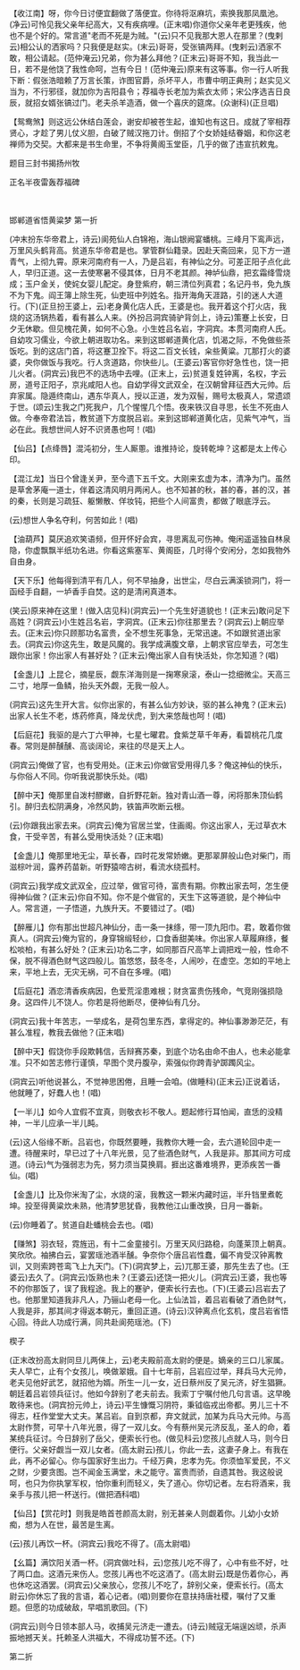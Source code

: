 <!-- { "loadSidebar": true } -->
【收江南】呀，你今日讨便宜翻做了落便宜。你待将沤麻坑，索换我那凤凰池。(净云)可怜见我父亲年纪高大，又有疾病哩。(正末唱)你道你父亲年老更残疾，他也不是个好的。常言道"老而不死是为贼。"(云)只不见我那大恩人在那里？(曳剌云)相公认的洒家吗？只我便是赵实。(末云)哥哥，受张镐两拜。(曳剌云)洒家不敢，相公请起。(范仲淹云)兄弟，你为甚么拜他？(正末云)哥哥不知，我当此一日，若不是他饶了我性命呵，岂有今日！(范仲淹云)原来有这等事。你一行人听我下断：假张浩暗赖了万言长策，诈图官爵，杀坏平人，市曹中明正典刑；赵实见义当为，不行邪径，就加你为吉阳县令；荐福寺长老加为紫衣太师；宋公序选吉日良辰，就招女婿张镐过门。老夫杀羊造酒，做一个喜庆的筵席。(众谢科)(正旦唱)

【鸳鸯煞】则这远公休结白莲会，谢安却被苍生起，谁知也有这日。成就了宰相荐贤心，才趁了男儿仗义胆，白破了贼汉拖刀计。倒招了个女娇娃结眷姻，和你这老禅师为交契。大都来是书生命里，不争将黄阁玉堂臣，几乎的做了违宣抗敕鬼。

题目三封书揭扬州牧

正名半夜雷轰荐福碑


　
　




邯郸道省悟黄粱梦
第一折

(冲末扮东华帝君上，诗云)阆苑仙人白锦袍，海山银阙宴蟠桃。三峰月下鸾声远，万里风头鹤背高。贫道东华帝君是也。掌管群仙籍录。因赴天斋回来，见下方一道青气，上彻九霄。原来河南府有一人，乃是吕岩，有神仙之分。可差正阳子点化此人，早归正道。这一去使寒暑不侵其体，日月不老其颜。神垆仙鼎，把玄霜绛雪烧成；玉户金关，使姹女婴儿配定。身登紫府，朝三清位列真君；名记丹书，免九族不为下鬼。阎王簿上除生死，仙吏班中列姓名。指开海角天涯路，引的迷人大道行。(下)(正旦扮王婆上，云)老身黄化店人氏，王婆是也。我开着这个打火店，我烧的这汤锅热着，看有甚么人来。(外扮吕洞宾骑驴背剑上，诗云)策蹇上长安，日夕无休歇。但见槐花黄，如何不心急。小生姓吕名岩，字洞宾。本贯河南府人氏。自幼攻习儒业，今欲上朝进取功名。来到这邯郸道黄化店，饥渴之际，不免做些茶饭吃。到的这店门首，将这蹇卫拴下。将这二百文长钱，籴些黄粱。兀那打火的婆婆，央你做饭与我吃。行人贪道路，你快些儿。(王婆云)客官你好急性也，饶一把儿火者。(洞宾云)我巴不的选场中去哩。(正末上，云)贫道复姓钟离，名权，字云房，道号正阳子，京兆咸阳人也。自幼学得文武双全，在汉朝曾拜征西大元帅。后弃家属。隐遁终南山，遇东华真人，授以正道，发为双髻，赐号太极真人，常遗颂于世。(颂云)生我之门死我户，几个惺惺几个悟。夜来铁汉自寻思，长生不死由人做。今奉帝君法旨，教贫道下方度脱吕岩。来到这邯郸道黄化店，见紫气冲气，当必在此。我想世间人好不识贤愚也呵！(唱)

【仙吕】【点绛唇】混沌初分，生人厮慁。谁推持论，旋转乾坤？这都是太上传心印。

【混江龙】当日个曾逢关尹，至今遗下五千文。大刚来玄虚为本，清净为门。虽然是草舍茅庵一道士，伴着这清风明月两闲人。也不知甚的秋，甚的春，甚的汉，甚的秦，长则是习疏狂、躯懒散、佯妆钝，把些个人间富贵，都做了眼底浮云。

(云)想世人争名夺利，何苦如此！(唱)

【油葫芦】莫厌追欢笑语频，但开怀好会宾，寻思离乱可伤神。俺闲遥遥独自林泉隐，你虚飘飘半纸功名进。你看这紫塞军、黄阁臣，几时得个安闲分，怎如我物外自由身。

【天下乐】他每得到清平有几人，何不早抽身，出世尘，尽白云满溪锁洞门，将一函经手自翻，一垆香手自焚。这的是清闲真道本。

(笑云)原来神在这里！(做入店见科)(洞宾云)一个先生好道貌也！(正末云)敢问足下高姓？(洞宾云)小生姓吕名岩，字洞宾。(正末云)你往那里去？(洞宾云)上朝应举去。(正末云)你只顾那功名富贵，全不想生死事急，无常迅速。不如跟贫道出家去。(洞宾云)你这先生，敢是风魔的。我学成满腹文章，上朝求官应举去，可怎生跟你出家！你出家人有甚好处？(正末云)俺出家人自有快活处，你怎知道？(唱)

【金盏儿】上昆仑，摘星辰，觑东洋海则是一掬寒泉滚，泰山一捻细微尘。天高三二寸，地厚一鱼鳞，抬头天外觑，无我一般人。

(洞宾云)这先生开大言。似你出家的，有甚么仙方妙诀，驱的甚么神鬼？(正末云)出家人长生不老，炼药修真，降龙伏虎，到大来悠哉也呵！(唱)

【后庭花】我驱的是六丁六甲神，七星七曜君。食紫芝草千年寿，看碧桃花几度春。常则是醉醺醺、高谈阔论，来往的尽是天上人。

(洞宾云)俺做了官，也有受用处。(正末云)你做官受用得几多？俺这神仙的快乐，与你俗人不同。你听我说那快乐处。(唱)

【醉中天】俺那里自泼村醪嫩，自折野花新。独对青山酒一尊，闲将那朱顶仙鹤引。醉归去松阴满身，冷然风韵，铁笛声吹断云根。

(云)你跟我出家去来。(洞宾云)俺为官居兰堂，住画阁。你这出家人，无过草衣木食，干受辛苦，有甚么受用快活处？(正末唱)

【金盏儿】俺那里地无尘，草长春，四时花发常娇嫩。更那翠屏般山色对柴门，雨滋棕叶润，露养药苗新。听野猿啼古树，看流水绕孤村。

(洞宾云)我学成文武双全，应过举，做官可待，富贵有期。你教出家去呵，怎生便得神仙做？(正末云)你自不知。你不是个做官的，天生下这等道貌，是个神仙中人。常言道，一子悟道，九族升天。不要错过了。(唱)

【醉雁儿】你有那出世超凡神仙分，击一条一抹绦，带一顶九阳巾。君，敢着你做真人。(洞宾云)俺为官的，身穿锦缎轻纱，口食香甜美味。你出家人草履麻绦，餐松啖柏，有甚么好处？(正末云)功名二字，如同那百尺高竿上调把戏一般，性命不保，脱不得酒色财气这四般儿。笛悠悠，鼓冬冬，人闹吵，在虚空。怎如的平地上来，平地上去，无灾无祸，可不自在多哩。(唱)

【后庭花】酒恋清香疾病因，色爱荒淫患难根；财贪富贵伤残命，气竞刚强损隐身。这四件儿不饶人。你若是将他断尽，便神仙有几分。

(洞宾云)我十年苦志，一举成名，是荷包里东西，拿得定的。神仙事渺渺茫茫，有甚么准程，教我去做他？(正末唱)

【醉中天】假饶你手段欺韩信，舌辩赛苏秦，到底个功名由命不由人，也未必能拿准。只不如苦志修行谨慎，早图个灵丹腹孕，索强似你跨青驴踯躅风尘。

(洞宾云)听他说甚么，不觉神思困倦，且睡一会咱。(做睡科)(正末云)正说着话，他就睡了，好蠢人也！(唱)

【一半儿】如今人宜假不宜真，则敬衣衫不敬人。题起修行耳怕闻，直恁的没精神，一半儿应承一半儿盹。

(云)这人俗缘不断。吕岩也，你既然要睡，我教你大睡一会，去六道轮回中走一遭。待醒来时，早已过了十八年光景，见了些酒色财气，人我是非。那其间方可成道。(诗云)气为强弱志为先，努力须当莫换肩。捱出这番难境界，更添疾苦一番仙。(唱)

【金盏儿】比及你米淘了尘，水烧的滚，我教这一颗米内藏时运，半升铛里煮乾坤。投至得黄粱炊未熟，他清梦思犹昏，我教他江山重改换，日月一番新。

(云)你睡着了。贫道自赴蟠桃会去也。(唱)

【赚煞】羽衣轻，霓旌迅，有十二金童接引。万里天风归路稳，向蓬莱顶上朝真。笑欣欣。袖拂白云，宴罢瑶池酒半醺。争奈你个唐吕岩性蠢，偏不肯受汉钟离教训，又则索跨苍鸾飞上九天门。(下)(洞宾梦上，云)兀那王婆，那先生去了也。(王婆云)去久了。(洞宾云)饭熟也未？(王婆云)还饶一把火儿。(洞宾云)王婆，我也等不的你那饭了，误了我程途。我上的蹇驴，便索长行去也。(下)(王婆云)吕岩去了也。他那里知道我非凡人，乃骊山老母一化。上仙法旨，着吕岩看破了酒色财气，人我是非，那其间才得返本朝元，重回正道。(诗云)汉钟离点化玄机，度吕岩省悟心回。待此人功成行满，同共赴阆苑瑶池。(下)

楔子

(正末改扮高太尉同旦儿两俫上，云)老夫殿前高太尉的便是。嫡亲的三口儿家属。夫人早亡，止有个女孩儿，唤做翠娥。自十七年前，吕岩应过举，拜兵马大元帅，老夫见他好武艺，就招他为婿。所生一儿一女，近日蔡州反了吴元济，好生猖獗。朝廷着吕岩领兵征讨。他如今辞别了老夫前去。我索丁宁嘱付他几句言语。这早晚敢待来也。(洞宾扮元帅上，诗云)平生慷慨习阴符，秉钺临戎出帝都。男儿三十不得志，枉作堂堂大丈夫。某吕岩。自到京都，弃文就武，加某为兵马大元帅。与高太尉作赘，可早十八年光景，得了一双儿女。今有蔡州吴元济反乱，圣人的命，着某统兵征讨。今日辞别了岳父，便索长行也。(做见科云)您孩儿点就人马，则今日便行。父亲好觑当一双儿女者。(高太尉云)孩儿，你此一去，这妻子身上。有我在此，再不必留心。你与国家好生出力。千经万典，忠孝为先。你须恤军爱民，不义之财，少要贪图。岂不闻金玉满堂，未之能守。富贵而骄，自遗其咎。我这般说呵，也只为你执掌军权，怕你重利而轻义，失了道心。你切记者。左右将酒来，我亲手与孩儿把一杯送行。(做把酒科唱)

【仙吕】【赏花时】则我是皓首苍颜高太尉，别无甚亲人则觑着你。儿幼小女娇痴，想为人在世，最苦是生离。

(云)孩儿再饮一杯。(洞宾云)我吃不得了。(高太尉唱)

【幺篇】满饮阳关酒一杯。(洞宾做吐科，云)您孩儿吃不得了，心中有些不好，吐了两口血。这酒元来伤人。您孩儿再也不吃这酒了。(高太尉云)既是伤着你心，再也休吃这酒罢。(洞宾云)父亲放心，您孩儿不吃了，辞别父亲，便索长行。(高太尉云)你休忘了我的言语，着心记者。(唱)则要你在意扶持唐社稷，嘱付了又重题。但愿的功成破敌，早唱凯歌回。(下)

(洞宾云)则今日领本部人马，收捕吴元济走一遭去。(诗云)贼寇无端逞凶顽，杀声振地撼天关。托赖圣人洪福大，不得成功誓不还。(下)


第二折

